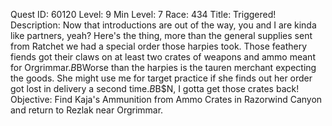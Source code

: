 Quest ID: 60120
Level: 9
Min Level: 7
Race: 434
Title: Triggered!
Description: Now that introductions are out of the way, you and I are kinda like partners, yeah? Here's the thing, more than the general supplies sent from Ratchet we had a special order those harpies took. Those feathery fiends got their claws on at least two crates of weapons and ammo meant for Orgrimmar.$B$BWorse than the harpies is the tauren merchant expecting the goods. She might use me for target practice if she finds out her order got lost in delivery a second time.$B$B$N, I gotta get those crates back!
Objective: Find Kaja's Ammunition from Ammo Crates in Razorwind Canyon and return to Rezlak near Orgrimmar.
